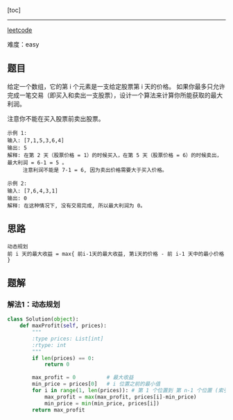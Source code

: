 
[toc]

---

[leetcode](https://leetcode-cn.com/problems/best-time-to-buy-and-sell-stock/)

难度：easy

## 题目
给定一个数组，它的第 i 个元素是一支给定股票第 i 天的价格。
如果你最多只允许完成一笔交易（即买入和卖出一支股票），设计一个算法来计算你所能获取的最大利润。

注意你不能在买入股票前卖出股票。

```
示例 1:
输入: [7,1,5,3,6,4]
输出: 5
解释: 在第 2 天（股票价格 = 1）的时候买入，在第 5 天（股票价格 = 6）的时候卖出，最大利润 = 6-1 = 5 。
     注意利润不能是 7-1 = 6, 因为卖出价格需要大于买入价格。

示例 2:
输入: [7,6,4,3,1]
输出: 0
解释: 在这种情况下, 没有交易完成, 所以最大利润为 0。
```

## 思路

```
动态规划 
前 i 天的最大收益 = max{ 前i-1天的最大收益, 第i天的价格 - 前 i-1 天中的最小价格 }
```

## 题解

### 解法1：动态规划

```py
class Solution(object):
    def maxProfit(self, prices):
        """
        :type prices: List[int]
        :rtype: int
        """
        if len(prices) == 0:
            return 0
        
        max_profit = 0          # 最大收益
        min_price = prices[0]   # i 位置之前的最小值
        for i in range(1, len(prices)): # 第 1 个位置到 第 n-1 个位置 (索引从0开始)
            max_profit = max(max_profit, prices[i]-min_price)
            min_price = min(min_price, prices[i])
        return max_profit
```
